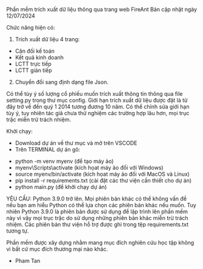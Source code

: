 Phần mềm trích xuất dữ liệu thông qua trang web FireAnt
Bản cập nhật ngày 12/07/2024

Chức năng hiện có:

1. Trích xuất dữ liệu 4 trang:

- Cân đối kế toán
- Kết quả kinh doanh
- LCTT trực tiếp 
- LCTT gián tiếp

2. Chuyển đổi sang định dạng file Json.

Có thể tùy ý số lượng cổ phiếu muốn trích xuất thông tin thông qua file setting.py trong thư mục config. Giới hạn trích xuất dữ liệu được đặt là từ đây trở về đến quý 1 2014 tương đương 10 năm. Có thể chỉnh sửa giới hạn tùy ý, tuy nhiên tác giả chưa thử nghiệm các trường hợp lâu hơn, mọi trục trặc miễn trừ trách nhiệm.

Khởi chạy:

- Download dự án về thư mục và mở trên VSCODE
- Trên TERMINAL dự án gõ: 
+ python -m venv myenv (để tạo máy ảo)
+ myenv\Scripts\activate (kích họat máy ảo đối với Windows)
+ source myenv/bin/activate (kích họat máy ảo đối với MacOS và Linux)
+ pip install -r requirements.txt (cài đặt các thư viện cần thiết cho dự án)
+ python main.py (để khởi chạy dự án)

YÊU CẦU: Python 3.9.0 trở lên. Mọi phiên bản khác có thể không vấn đề nếu bạn am hiểu Python có thể lựa chọn các phiên bản khác nếu muốn. Tuy nhiên Python 3.9.0 là phiên bản được sử dụng để lập trình lên phần mềm này vì vậy mọi trục trặc do sử dụng những phiên bản khác miễn trừ trách nhiệm. Các phiên bản thư viện hỗ trợ được ghi trong tệp requirements.txt tương tự.

Phần mềm được xây dựng nhằm mang mục đích nghiên cứu học tập không vì bất cứ mục đích thương mại nào khác.

- Pham Tan
